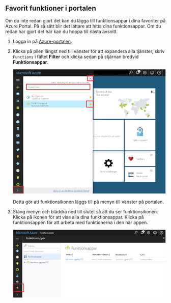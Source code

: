 ## <a name="favorite-functions-in-the-portal"></a>Favorit funktioner i portalen 

Om du inte redan gjort det kan du lägga till funktionsappar i dina favoriter på Azure Portal. På så sätt blir det lättare att hitta dina funktionsappar. Om du redan har gjort det här kan du hoppa till nästa avsnitt. 

1. Logga in på [Azure-portalen](https://portal.azure.com/).

2. Klicka på pilen längst ned till vänster för att expandera alla tjänster, skriv `Functions` i fältet **Filter** och klicka sedan på stjärnan bredvid **Funktionsappar**.  
 
    ![Skapa en funktionsapp i Azure Portal](./media/functions-portal-favorite-function-apps/functions-favorite-function-apps.png)

    Detta gör att funktionsikonen läggs till på menyn till vänster på portalen.

3. Stäng menyn och bläddra ned till slutet så att du ser funktionsikonen. Klicka på ikonen för att visa alla dina funktionsappar. Klicka på funktionsappen för att arbeta med funktionerna i den här appen. 
 
    ![](./media/functions-portal-favorite-function-apps/functions-function-apps-hub.png)
 
     